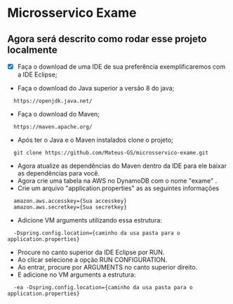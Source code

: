 # Microsservico Exame
## Agora será descrito como rodar esse projeto localmente

- [x] Faça o download de uma IDE de sua preferência exemplificaremos com a IDE Eclipse;
* Faça o download do Java superior a versão 8 do java;
```
  https://openjdk.java.net/
```
* Faça o download do Maven;
```
  https://maven.apache.org/
```
* Após ter o Java e o Maven instalados clone o projeto;
```
  git clone https://github.com/Mateus-GS/microsservico-exame.git
```
* Agora atualize as dependências do  Maven dentro da IDE para ele baixar as dependências para você.
* Agora crie uma tabela na AWS no DynamoDB com o nome "exame" .
* Crie um arquivo "application.properties" as as seguintes informações
```
  amazon.aws.accesskey={Sua accesskey}
  amazon.aws.secretkey={Sua secretkey}
```
* Adicione VM arguments utilizando essa estrutura:
```
  -Dspring.config.location={caminho da usa pasta para o application.properties}
```
 * Procure no canto superior da IDE Eclipse por RUN.
 * Ao clicar selecione a opção RUN CONFIGURATION.
 * Ao entrar, procure por ARGUMENTS no canto superior direito.
 * E adicione no  VM arguments a estrutura:
 ```
   -ea -Dspring.config.location={caminho da usa pasta para o application.properties}
 ```
